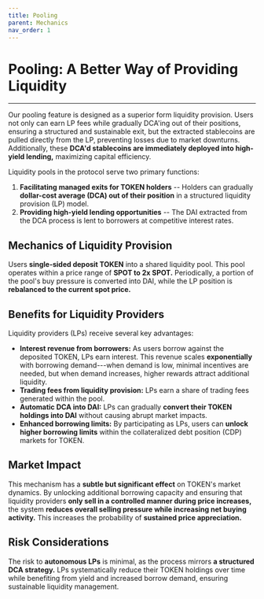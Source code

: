```yaml
---
title: Pooling
parent: Mechanics
nav_order: 1
---
```


# Pooling: A Better Way of Providing Liquidity

---

Our pooling feature is designed as a superior form liquidity provision. Users not only can earn LP fees while gradually DCA'ing out of their positions, ensuring a structured and sustainable exit, but the extracted stablecoins are pulled directly from the LP, preventing losses due to market downturns. Additionally, these **DCA'd stablecoins are immediately deployed into high-yield lending,** maximizing capital efficiency.

Liquidity pools in the protocol serve two primary functions:

1.  **Facilitating managed exits for TOKEN holders** -- Holders can gradually **dollar-cost average (DCA) out of their position** in a structured liquidity provision (LP) model.
2.  **Providing high-yield lending opportunities** -- The DAI extracted from the DCA process is lent to borrowers at competitive interest rates.

## Mechanics of Liquidity Provision

Users **single-sided deposit TOKEN** into a shared liquidity pool. This pool operates within a price range of **SPOT to 2x SPOT.** Periodically, a portion of the pool's buy pressure is converted into DAI, while the LP position is **rebalanced to the current spot price.**

## Benefits for Liquidity Providers

Liquidity providers (LPs) receive several key advantages:

-   **Interest revenue from borrowers:** As users borrow against the deposited TOKEN, LPs earn interest. This revenue scales **exponentially** with borrowing demand---when demand is low, minimal incentives are needed, but when demand increases, higher rewards attract additional liquidity.
-   **Trading fees from liquidity provision:** LPs earn a share of trading fees generated within the pool.
-   **Automatic DCA into DAI:** LPs can gradually **convert their TOKEN holdings into DAI** without causing abrupt market impacts.
-   **Enhanced borrowing limits:** By participating as LPs, users can **unlock higher borrowing limits** within the collateralized debt position (CDP) markets for TOKEN.

## Market Impact

This mechanism has a **subtle but significant effect** on TOKEN's market dynamics. By unlocking additional borrowing capacity and ensuring that liquidity providers **only sell in a controlled manner during price increases,** the system **reduces overall selling pressure while increasing net buying activity.** This increases the probability of **sustained price appreciation.**

## Risk Considerations

The risk to **autonomous LPs** is minimal, as the process mirrors **a structured DCA strategy.** LPs systematically reduce their TOKEN holdings over time while benefiting from yield and increased borrow demand, ensuring sustainable liquidity management.